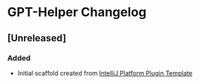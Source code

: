 <!-- Keep a Changelog guide -> https://keepachangelog.com -->

# GPT-Helper Changelog

## [Unreleased]
### Added
- Initial scaffold created from [IntelliJ Platform Plugin Template](https://github.com/JetBrains/intellij-platform-plugin-template)
